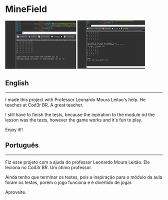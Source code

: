 # MineField

<img  src ="https://github.com/Mizitoh/codeimages/blob/master/minefield1.png" width = 45%> <img src ="https://github.com/Mizitoh/codeimages/blob/master/minefield2.png" width = 43% padding = 10>

<h2>English</h2>
<hr>
I made this project with Professor Leonardo Moura Leitao's help. He teaches at Cod3r BR. A great teacher.

I still have to finish the tests, because the inpiration to the module od the lesson was the tests, however the game works and it's fun to play.

Enjoy it!!

<h2>Português</h2>
<hr>

Fiz esse projeto com a ajuda do professor Leonardo Moura Leitão. Ele leciona no Cod3r BR. Um ótimo professor.

Ainda tenho que terminar os testes, pois a inspiração para o módulo da aula foram os testes, porém o jogo funciona e é divertido de jogar.

Aproveite.
